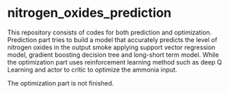 # nitrogen_oxides_prediction
This repository consists of codes for both prediction and optimization. Prediction part tries to build a model that accurately predicts the level of nitrogen oxides in the output smoke applying support vector regression model, gradient boosting decision tree and long-short term model. While the optimization part uses reinforcement learning method such as deep Q Learning and actor to critic to optimize the ammonia input. 

The optimization part is not finished.
